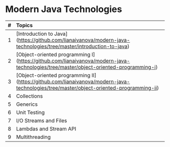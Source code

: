 # Modern Java Technologies


| # |   Topics   |
|:--|:-----------|
| 1 | [Introduction to Java] (https://github.com/lianaivanova/modern-java-technologies/tree/master/introduction-to-java)|
| 2 | [Object-oriented programming  I] (https://github.com/lianaivanova/modern-java-technologies/tree/master/object-oriented-programming-i)|
| 3 | [Object-oriented programming  II] (https://github.com/lianaivanova/modern-java-technologies/tree/master/object-oriented-programming-ii) |
| 4 | Collections                     |
| 5 | Generics                        |
| 6 | Unit Testing                    |
| 7 | I/O Streams and Files           |
| 8 | Lambdas and Stream API          |
| 9 | Multithreading                  |
